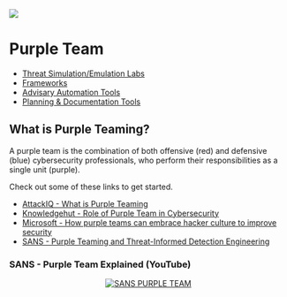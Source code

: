 <img src="https://cdn.hackernoon.com/images/xwRTMTtsfYNZdN4zVqQuYZcuZrs1-2b136dx.png">
  
# Purple Team  
- [Threat Simulation/Emulation Labs](/purple_team/threat_simulation_emulation_labs.md)  
- [Frameworks](/purple_team/pt_frameworks.md)  
- [Advisary Automation Tools](/purple_team/pt_automation.md)  
- [Planning & Documentation Tools](/purple_team/pt_plan_document.md)  
  
  
## What is Purple Teaming?
A purple team is the combination of both offensive (red) and defensive (blue) cybersecurity professionals, who perform their responsibilities as a single unit (purple).  
  
Check out some of these links to get started.  
  
- [AttackIQ - What is Purple Teaming](https://www.attackiq.com/glossary/purple-teaming/)  
- [Knowledgehut - Role of Purple Team in Cybersecurity](https://www.knowledgehut.com/blog/security/purple-teaming)  
- [Microsoft - How purple teams can embrace hacker culture to improve security](https://www.microsoft.com/en-us/security/blog/2021/06/10/how-purple-teams-can-embrace-hacker-culture-to-improve-security/)  
- [SANS - Purple Teaming and Threat-Informed Detection Engineering](https://www.sans.org/blog/purple-teaming-threat-informed-detection-engineering/)  
  
### SANS - Purple Team Explained (YouTube)
<div align="center">
  <a href="https://www.youtube.com/watch?v=6s-G7u0w-wc"><img src="https://img.youtube.com/vi/6s-G7u0w-wc/0.jpg" alt="SANS PURPLE TEAM"></a>
</div>
